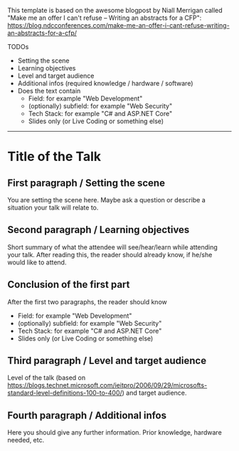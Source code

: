 This template is based on the awesome blogpost by Niall Merrigan called "Make me an offer I can't refuse – Writing an abstracts for a CFP":
https://blog.ndcconferences.com/make-me-an-offer-i-cant-refuse-writing-an-abstracts-for-a-cfp/

TODOs
* Setting the scene
* Learning objectives
* Level and target audience
* Additional infos (required knowledge / hardware / software)
* Does the text contain
  * Field: for example "Web Development"
  * (optionally) subfield: for example "Web Security"
  * Tech Stack: for example "C# and ASP.NET Core"
  * Slides only (or Live Coding or something else)

---

# Title of the Talk

## First paragraph / Setting the scene

You are setting the scene here. Maybe ask a question or describe a situation your talk will relate to.

## Second paragraph / Learning objectives

Short summary of what the attendee will see/hear/learn while attending your talk. After reading this, the reader should already know,
if he/she would like to attend.

## Conclusion of the first part

After the first two paragraphs, the reader should know
* Field: for example "Web Development"
* (optionally) subfield: for example "Web Security"
* Tech Stack: for example "C# and ASP.NET Core"
* Slides only (or Live Coding or something else)

## Third paragraph / Level and target audience

Level of the talk (based on https://blogs.technet.microsoft.com/ieitpro/2006/09/29/microsofts-standard-level-definitions-100-to-400/) and target audience. 

## Fourth paragraph / Additional infos

Here you should give any further information. Prior knowledge, hardware needed, etc.